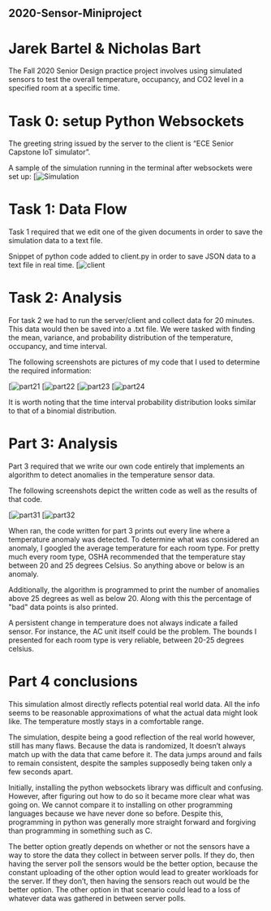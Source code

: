 ## 2020-Sensor-Miniproject
# Jarek Bartel & Nicholas Bart

The Fall 2020 Senior Design practice project involves using simulated sensors to test the overall temperature, occupancy, and CO2 level in a specified room at a specific time. 

# Task 0: setup Python Websockets

The greeting string issued by the server to the client is “ECE Senior Capstone IoT simulator”.

A sample of the simulation running in the terminal after websockets were set up:
[![Simulation](https://github.com/jarekab/images/blob/master/Screen%20Shot%202020-09-11%20at%2014.25.55.png)

# Task 1: Data Flow

Task 1 required that we edit one of the given documents in order to save the simulation data to a text file.

Snippet of python code added to client.py in order to save JSON data to a text file in real time.
[![client](https://github.com/jarekab/images/blob/master/Screen%20Shot%202020-09-16%20at%2019.26.55.png)

# Task 2: Analysis

For task 2 we had to run the server/client and collect data for 20 minutes. This data would then be saved into a .txt file.
We were tasked with finding the mean, variance, and probability distribution of the temperature, occupancy, and time interval.

The following screenshots are pictures of my code that I used to determine the required information:

[![part21](https://github.com/jarekab/images/blob/master/part2-1.png)
[![part22](https://github.com/jarekab/images/blob/master/part2-2.png)
[![part23](https://github.com/jarekab/images/blob/master/part2-3.png)
[![part24](https://github.com/jarekab/images/blob/master/part2-4.png)

It is worth noting that the time interval probability distribution looks similar to that of a binomial distribution.

# Part 3: Analysis

Part 3 required that we write our own code entirely that implements an algorithm to detect anomalies in the temperature sensor data.

The following screenshots depict the written code as well as the results of that code.

[![part31](https://github.com/jarekab/images/blob/master/Screen%20Shot%202020-09-15%20at%2021.21.42.png)
[![part32](https://github.com/jarekab/images/blob/master/Screen%20Shot%202020-09-15%20at%2021.21.50.png)

When ran, the code written for part 3 prints out every line where a temperature anomaly was detected.
To determine what was considered an anomaly, I googled the average temperature for each room type.
For pretty much every room type, OSHA recommended that the temperature stay between 20 and 25 degrees Celsius. So anything above or below is an anomaly.

Additionally, the algorithm is programmed to print the number of anomalies above 25 degrees as well as below 20. Along with this the percentage of "bad" data points is also printed.

A persistent change in temperature does not always indicate a failed sensor. For instance, the AC unit itself could be the problem. The bounds I presented for each room type is very reliable, between 20-25 degrees celsius.

# Part 4 conclusions

This simulation almost directly reflects potential real world data. All the info seems to be reasonable approximations of what the actual data might look like. The temperature mostly stays in a comfortable range.

The simulation, despite being a good reflection of the real world however, still has many flaws. Because the data is randomized, It doesn’t always match up with the data that came before it. The data jumps around and fails to remain consistent, despite the samples supposedly being taken only a few seconds apart. 


Initially, installing the python websockets library was difficult and confusing. However, after figuring out how to do so it became more clear what was going on. We cannot compare it to installing on other programming languages because we have never done so before. Despite this, programming in python was generally more straight forward and forgiving than programming in something such as C.

The better option greatly depends on whether or not the sensors have a way to store the data they collect in between server polls. If they do, then having the server poll the sensors would be the better option, because the constant uploading of the other option would lead to greater workloads for the server. If they don’t, then having the sensors reach out would be the better option. The other option in that scenario could lead to a loss of whatever data was gathered in between server polls.


